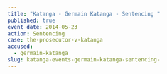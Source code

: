 ```yaml
---
title: "Katanga - Germain Katanga - Sentencing "
published: true
event_date: 2014-05-23
action: Sentencing
case: the-prosecutor-v-katanga
accused:
  - germain-katanga
slug: katanga-events-germain-katanga-sentencing-
---
```

